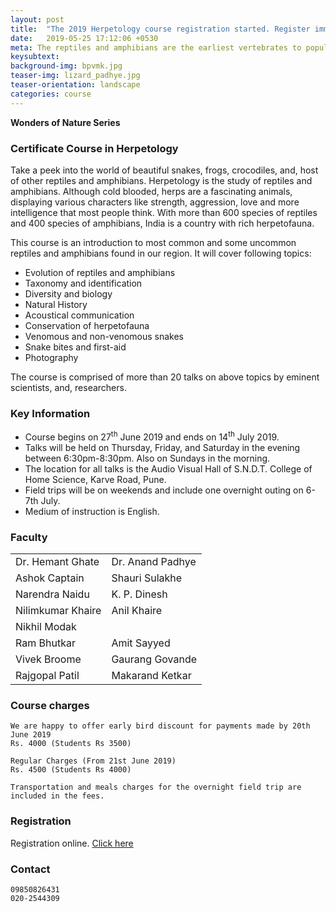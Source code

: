 ```yaml
---
layout: post
title:  "The 2019 Herpetology course registration started. Register immediately to book your place."
date:   2019-05-25 17:12:06 +0530
meta: The reptiles and amphibians are the earliest vertebrates to populate the land. This course conducted by eminent experts on reptiles and amphibians is a great introduction to the fantastic variety of snakes, lizards, frogs, crocodiles and other herpetofauna that inhabits our region. The course includes field visits on weekends for first hand primer and presentations covering variety of topics from identification to evolution. The course is open to all and will be conducted between 6 - 23rd July 2018  at S. M. Joshi Hall, Pune.
keysubtext: 
background-img: bpvmk.jpg
teaser-img: lizard_padhye.jpg
teaser-orientation: landscape
categories: course
---
```


**Wonders of Nature Series**

### Certificate Course in Herpetology

Take a peek into the world of beautiful snakes, frogs, crocodiles, and, host of other
reptiles and amphibians. Herpetology is the study of reptiles and amphibians.
Although cold blooded, herps are a fascinating animals, displaying various
characters like strength, aggression, love and more intelligence that most
people think. With more than 600 species of reptiles and 400 species of
amphibians, India is a country with rich herpetofauna.

This course is an introduction to most common and some uncommon reptiles and
amphibians found in our region. It will cover following topics:

+ Evolution of reptiles and amphibians
+ Taxonomy and identification
+ Diversity and biology
+ Natural History
+ Acoustical communication
+ Conservation of herpetofauna
+ Venomous and non-venomous snakes
+ Snake bites and first-aid
+ Photography

The course is comprised of more than 20 talks on above topics by eminent
scientists, and, researchers. 


### Key Information ###
+ Course begins on 27<sup>th</sup> June 2019 and ends on 14<sup>th</sup> July 2019.
+ Talks will be held on Thursday, Friday, and Saturday in the evening between 6:30pm-8:30pm. Also on Sundays in the morning.
+ The location for all talks is the Audio Visual Hall of S.N.D.T. College of
  Home Science, Karve Road, Pune.
+ Field trips will be on weekends and include one overnight outing on 6-7th July.
+ Medium of instruction is English.


### Faculty
<table class="table table-striped">
    <tr>
    <td>Dr. Hemant Ghate</td>
    <td>Dr. Anand Padhye</td>
    </tr> <tr>
    <td>Ashok Captain</td>
    <td>Shauri Sulakhe</td>
    </tr> <tr>
    <td>Narendra Naidu</td>
    <td>K. P. Dinesh</td>
    </tr> <tr>
    <td>Nilimkumar Khaire</td>
    <td>Anil Khaire</td>
    </tr> <tr>
    <td>Nikhil Modak</td>
    </tr> <tr>
    <td>Ram Bhutkar</td>
    <td>Amit Sayyed</td>
    </tr> <tr>
    <td>Vivek Broome</td>
    <td>Gaurang Govande</td>
    </tr> <tr>
    <td>Rajgopal Patil</td>
    <td>Makarand Ketkar</td>
    </tr>
</table>

### Course charges
    We are happy to offer early bird discount for payments made by 20th June 2019
    Rs. 4000 (Students Rs 3500)

    Regular Charges (From 21st June 2019)
    Rs. 4500 (Students Rs 4000)
    
    Transportation and meals charges for the overnight field trip are included in the fees.


### Registration
Registration online. <a href="https://forms.gle/HscUWyVAe57TRwZZ8">Click here</a>

### Contact
    09850826431
    020-2544309
